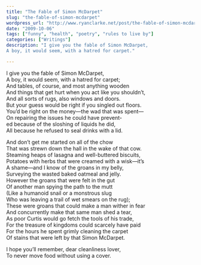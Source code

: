 ```yaml
---
title: "The Fable of Simon McDarpet"
slug: "the-fable-of-simon-mcdarpet"
wordpress_url: "http://www.ryanclarke.net/post/the-fable-of-simon-mcdarpet/"
date: "2009-10-06"
tags: ["funny", "health", "poetry", "rules to live by"]
categories: ["Writings"]
description: "I give you the fable of Simon McDarpet,
A boy, it would seem, with a hatred for carpet."

---
```


I give you the fable of Simon McDarpet,  
A boy, it would seem, with a hatred for carpet;  
And tables, of course, and most anything wooden  
And things that get hurt when you act like you shouldn’t,  
And all sorts of rugs, also windows and doors.  
But your guess would be right if you singled out floors.  
You’d be right on the money—the wad that was spent—  
On repairing the issues he could have prevent-  
ed because of the sloshing of liquids he did,  
All because he refused to seal drinks with a lid.  
  
And don’t get me started on all of the chow  
That was strewn down the hall in the wake of that cow.  
Steaming heaps of lasagna and well-buttered biscuits,  
Potatoes with herbs that were creamed with a wisk—it’s  
A shame—and I know of the groans in my belly,  
Surveying the wasted baked oatmeal and jelly.  
However the groans that were felt in the gut  
Of another man spying the path to the mutt  
(Like a humanoid snail or a monstrous slug  
Who was leaving a trail of wet smears on the rug);  
These were groans that could make a man wither in fear  
And concurrently make that same man shed a tear,  
As poor Curtis would go fetch the tools of his trade,  
For the treasure of kingdoms could scarcely have paid  
For the hours he spent grimly cleaning the carpet  
Of stains that were left by that Simon McDarpet.  
  
I hope you’ll remember, dear cleanliness lover,  
To never move food without using a cover.  
